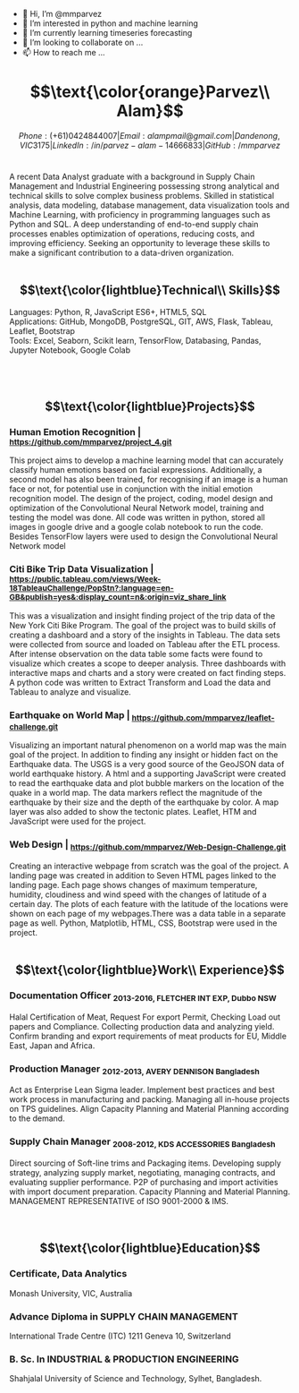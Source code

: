 - 👋 Hi, I’m @mmparvez
- 👀 I’m interested in python and machine learning
- 🌱 I’m currently learning timeseries forecasting
- 💞️ I’m looking to collaborate on ...
- 📫 How to reach me ...

# $$\text{\color{orange}Parvez\\ Alam}$$

$$Phone: (+61) 0424844007 | Email: alampmail@gmail.com | Dandenong, VIC 3175|
LinkedIn: /in/parvez-alam-14666833 | GitHub: /mmparvez$$ <br />

A recent Data Analyst graduate with a background in Supply Chain Management and Industrial Engineering possessing strong analytical and technical skills to solve complex business problems. Skilled in statistical analysis, data modeling, database management, data visualization tools and Machine Learning, with proficiency in programming languages such as Python and SQL. A deep understanding of end-to-end supply chain processes enables optimization of operations, reducing costs, and improving efficiency. Seeking an opportunity to leverage these skills to make a significant contribution to a data-driven organization.
<br />
<br />
## $$\text{\color{lightblue}Technical\\ Skills}$$
Languages: Python, R, JavaScript ES6+, HTML5, SQL <br />
Applications: GitHub, MongoDB, PostgreSQL, GIT, AWS, Flask, Tableau, Leaflet, Bootstrap <br />
Tools: Excel, Seaborn, Scikit learn, TensorFlow, Databasing, Pandas, Jupyter Notebook,  Google Colab <br />
<br />
<br />
<br />
## $$\text{\color{lightblue}Projects}$$
### Human Emotion Recognition |<sub> https://github.com/mmparvez/project_4.git </sub>
This project aims to develop a machine learning model that can accurately classify human emotions based on facial expressions. Additionally, a second model has also been trained, for recognising if an image is a human face or not, for potential use in conjunction with the initial emotion recognition model.
The design of the project, coding, model design and optimization of the Convolutional Neural Network model, training and testing the model was done.
All code was written in python, stored all images in google drive and a google colab notebook to run the code. Besides TensorFlow layers were used to design the Convolutional Neural Network model

### Citi Bike Trip Data Visualization |<sub> https://public.tableau.com/views/Week-18TableauChallenge/PopStn?:language=en-GB&publish=yes&:display_count=n&:origin=viz_share_link </sub>
This was a visualization and insight finding project of the trip data of the New York Citi Bike Program. The goal of the project was to build skills of creating a dashboard and a story of the insights in Tableau.
The data sets were collected from source and loaded on Tableau after the ETL process. After intense observation on the data table some facts were found to visualize which creates a scope to deeper analysis. Three dashboards with interactive maps and charts and a story were created on fact finding steps.
A python code was written to Extract Transform and Load the data and Tableau to analyze and visualize.

### Earthquake on World Map |<sub> https://github.com/mmparvez/leaflet-challenge.git</sub>
Visualizing an important natural phenomenon on a world map was the main goal of the project. In addition to finding any insight or hidden fact on the Earthquake data.
The USGS is a very good source of the GeoJSON data of world earthquake history. A html and a supporting JavaScript were created to read the earthquake data and plot bubble markers on the location of the quake in a world map. The data markers reflect the magnitude of the earthquake by their size and the depth of the earthquake by color. A map layer was also added to show the tectonic plates. 
Leaflet, HTM and JavaScript were used for the project.

### Web Design | <sub>https://github.com/mmparvez/Web-Design-Challenge.git</sub>
Creating an interactive webpage from scratch was the goal of the project.
A landing page was created in addition to Seven HTML pages linked to the landing page. Each page shows changes of maximum temperature, humidity, cloudiness and wind speed with the changes of latitude of a certain day. The plots of each feature with the latitude of the locations were shown on each page of my webpages.There was a data table in a separate page as well.
Python, Matplotlib, HTML, CSS, Bootstrap were used in the project. <br />
<br />


## $$\text{\color{lightblue}Work\\ Experience}$$
### Documentation Officer <sub>2013-2016, FLETCHER INT EXP, Dubbo NSW</sub>
Halal Certification of Meat, 
Request For export Permit, 
Checking Load out papers and Compliance.
Collecting production data and analyzing yield.
Confirm branding and export requirements of meat products for EU, Middle East, Japan and Africa.

### Production Manager <sub>2012-2013, AVERY DENNISON Bangladesh</sub>
Act as Enterprise Lean Sigma leader.
Implement best practices and best work process in manufacturing and packing.
Managing all in-house projects on TPS guidelines.
Align Capacity Planning and Material Planning according to the demand.

### Supply Chain Manager <sub>2008-2012, KDS ACCESSORIES Bangladesh</sub>
Direct sourcing of Soft-line trims and Packaging items.
Developing supply strategy, analyzing supply market, negotiating, managing contracts, and evaluating supplier performance.
P2P of purchasing and import activities with import document preparation. 
Capacity Planning and Material Planning.
MANAGEMENT REPRESENTATIVE of ISO 9001-2000 & IMS. <br />
<br />
<br />
 
## $$\text{\color{lightblue}Education}$$
### Certificate, Data Analytics 
Monash University, VIC, Australia

### Advance Diploma in SUPPLY CHAIN MANAGEMENT 
International Trade Centre (ITC) 1211 Geneva 10, Switzerland

### B. Sc. In INDUSTRIAL & PRODUCTION ENGINEERING 
Shahjalal University of Science and Technology, Sylhet, Bangladesh.
